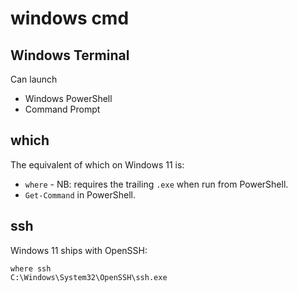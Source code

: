 # windows cmd

## Windows Terminal

Can launch

- Windows PowerShell
- Command Prompt

## which

The equivalent of which on Windows 11 is:

- `where` - NB: requires the trailing `.exe` when run from PowerShell.
- `Get-Command` in PowerShell.

## ssh

Windows 11 ships with OpenSSH:

```
where ssh
C:\Windows\System32\OpenSSH\ssh.exe
```
